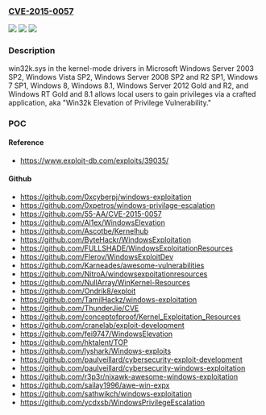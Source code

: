 ### [CVE-2015-0057](https://cve.mitre.org/cgi-bin/cvename.cgi?name=CVE-2015-0057)
![](https://img.shields.io/static/v1?label=Product&message=n%2Fa&color=blue)
![](https://img.shields.io/static/v1?label=Version&message=n%2Fa&color=blue)
![](https://img.shields.io/static/v1?label=Vulnerability&message=n%2Fa&color=brighgreen)

### Description

win32k.sys in the kernel-mode drivers in Microsoft Windows Server 2003 SP2, Windows Vista SP2, Windows Server 2008 SP2 and R2 SP1, Windows 7 SP1, Windows 8, Windows 8.1, Windows Server 2012 Gold and R2, and Windows RT Gold and 8.1 allows local users to gain privileges via a crafted application, aka "Win32k Elevation of Privilege Vulnerability."

### POC

#### Reference
- https://www.exploit-db.com/exploits/39035/

#### Github
- https://github.com/0xcyberpj/windows-exploitation
- https://github.com/0xpetros/windows-privilage-escalation
- https://github.com/55-AA/CVE-2015-0057
- https://github.com/Al1ex/WindowsElevation
- https://github.com/Ascotbe/Kernelhub
- https://github.com/ByteHackr/WindowsExploitation
- https://github.com/FULLSHADE/WindowsExploitationResources
- https://github.com/Flerov/WindowsExploitDev
- https://github.com/Karneades/awesome-vulnerabilities
- https://github.com/NitroA/windowsexpoitationresources
- https://github.com/NullArray/WinKernel-Resources
- https://github.com/Ondrik8/exploit
- https://github.com/TamilHackz/windows-exploitation
- https://github.com/ThunderJie/CVE
- https://github.com/conceptofproof/Kernel_Exploitation_Resources
- https://github.com/cranelab/exploit-development
- https://github.com/fei9747/WindowsElevation
- https://github.com/hktalent/TOP
- https://github.com/lyshark/Windows-exploits
- https://github.com/paulveillard/cybersecurity-exploit-development
- https://github.com/paulveillard/cybersecurity-windows-exploitation
- https://github.com/r3p3r/nixawk-awesome-windows-exploitation
- https://github.com/sailay1996/awe-win-expx
- https://github.com/sathwikch/windows-exploitation
- https://github.com/ycdxsb/WindowsPrivilegeEscalation

